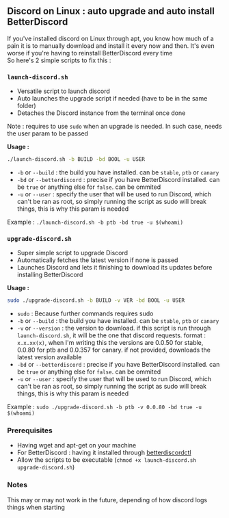 ## Discord on Linux : auto upgrade and auto install BetterDiscord

If you've installed discord on Linux through apt, you know how much of a pain it is to manually download and install it every now and then. It's even worse if you're having to reinstall BetterDiscord every time  
So here's 2 simple scripts to fix this : 

### `launch-discord.sh`

- Versatile script to launch discord
- Auto launches the upgrade script if needed (have to be in the same folder)
- Detaches the Discord instance from the terminal once done

Note : requires to use `sudo` when an upgrade is needed. In such case, needs the user param to be passed

**Usage :**

```bash
./launch-discord.sh -b BUILD -bd BOOL -u USER
```

- `-b` or `--build` : the build you have installed. can be `stable`, `ptb` or `canary`
- `-bd` or `--betterdiscord` : precise if you have BetterDiscord installed. can be `true` or anything else for `false`. can be ommited
- `-u` or `--user` : specify the user that will be used to run Discord, which can't be ran as root, so simply running the script as sudo will break things, this is why this param is needed

Example : `./launch-discord.sh -b ptb -bd true -u $(whoami)`

### `upgrade-discord.sh`

- Super simple script to upgrade Discord
- Automatically fetches the latest version if none is passed
- Launches Discord and lets it finishing to download its updates before installing BetterDiscord

**Usage :**

```bash
sudo ./upgrade-discord.sh -b BUILD -v VER -bd BOOL -u USER
```

- `sudo` : Because further commands requires sudo
- `-b` or `--build` : the build you have installed. can be `stable`, `ptb` or `canary`
- `-v` or `--version` : the version to download. if this script is run through `launch-discord.sh`, it will be the one that discord requests. format : `x.x.xx(x)`, when I'm writing this the versions are 0.0.50 for stable, 0.0.80 for ptb and 0.0.357 for canary. if not provided, downloads the latest version available
- `-bd` or `--betterdiscord` : precise if you have BetterDiscord installed. can be `true` or anything else for `false`. can be ommited
- `-u` or `--user` : specify the user that will be used to run Discord, which can't be ran as root, so simply running the script as sudo will break things, this is why this param is needed

Example : `sudo ./upgrade-discord.sh -b ptb -v 0.0.80 -bd true -u $(whoami)`

### Prerequisites

- Having wget and apt-get on your machine
- For BetterDiscord : having it installed through [betterdiscordctl](https://github.com/bb010g/betterdiscordctl)
- Allow the scripts to be executable (`chmod +x launch-discord.sh upgrade-discord.sh`)

### Notes

This may or may not work in the future, depending of how discord logs things when starting
